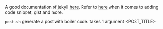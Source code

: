 A good documentation of jekyll [here](https://learn.cloudcannon.com/).
Refer to [here](https://jekyllrb.com/docs/templates/) when it comes to adding code snippet, gist and more.

`post.sh` generate a post with boiler code. takes 1 argument <POST_TITLE>
